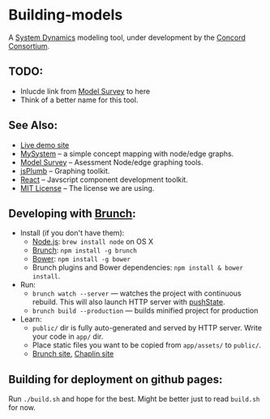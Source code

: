 # Building-models

A [System Dynamics](https://en.wikipedia.org/wiki/System_dynamics) modeling tool, under development
by the [Concord Consortium](http://concord.org/).


## TODO:

* Inlucde link from [Model Survey](http://concord-consortium.github.io/model-survey/) to here
* Think of a better name for this tool.

## See Also:

* [Live demo site](http://concord-consortium.github.io/building-models/)
* [MySystem](https://github.com/concord-consortium/mysystem_sc) – a simple concept mapping with node/edge graphs.
* [Model Survey](http://concord-consortium.github.io/model-survey/) – Asessment Node/edge graphing tools.
* [jsPlumb](https://jsplumbtoolkit.com/) – Graphing toolkit.
* [React](http://facebook.github.io/react/) – Javscript component development toolkit.
* [MIT License](LICENSE) – The license we are using.

## Developing with [Brunch](http://brunch.io):
* Install (if you don't have them):
    * [Node.js](http://nodejs.org): `brew install node` on OS X
    * [Brunch](http://brunch.io): `npm install -g brunch`
    * [Bower](http://bower.io): `npm install -g bower`
    * Brunch plugins and Bower dependencies: `npm install & bower install`.
* Run:
    * `brunch watch --server` — watches the project with continuous rebuild. This will also launch HTTP server with [pushState](https://developer.mozilla.org/en-US/docs/Web/Guide/API/DOM/Manipulating_the_browser_history).
    * `brunch build --production` — builds minified project for production
* Learn:
    * `public/` dir is fully auto-generated and served by HTTP server.  Write your code in `app/` dir.
    * Place static files you want to be copied from `app/assets/` to `public/`.
    * [Brunch site](http://brunch.io), [Chaplin site](http://chaplinjs.org)

## Building for deployment on github pages:

Run `./build.sh` and hope for the best. Might be better just to read `build.sh` for now.


